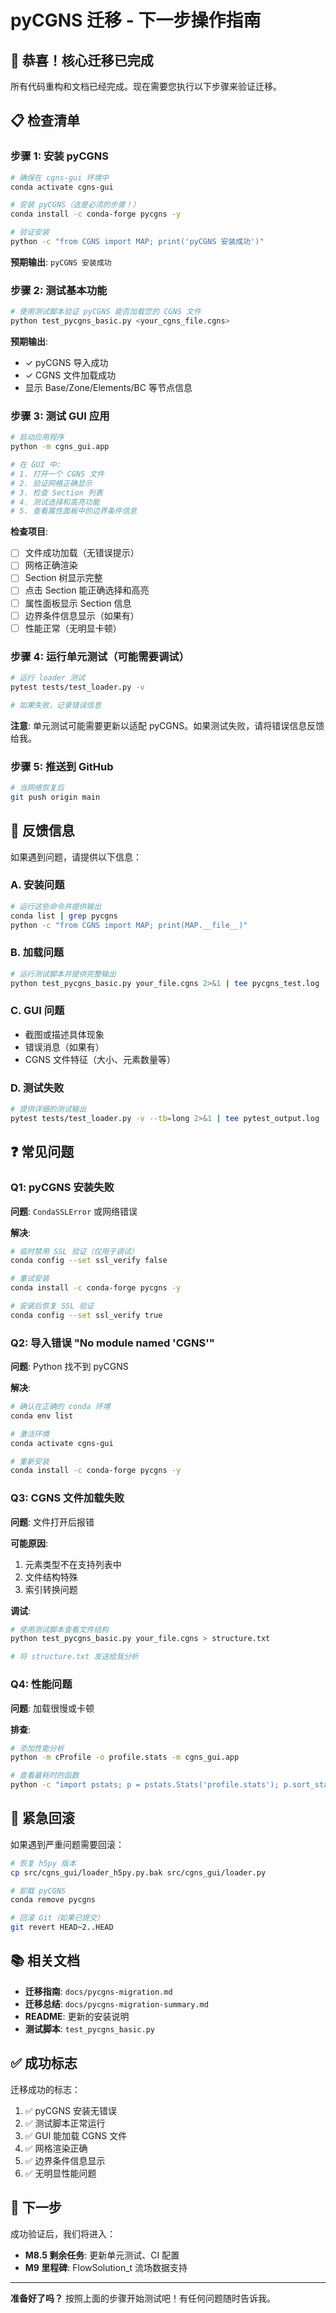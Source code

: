 # pyCGNS 迁移 - 下一步操作指南

## 🎉 恭喜！核心迁移已完成

所有代码重构和文档已经完成。现在需要您执行以下步骤来验证迁移。

## 📋 检查清单

### 步骤 1: 安装 pyCGNS

```bash
# 确保在 cgns-gui 环境中
conda activate cgns-gui

# 安装 pyCGNS（这是必须的步骤！）
conda install -c conda-forge pycgns -y

# 验证安装
python -c "from CGNS import MAP; print('pyCGNS 安装成功')"
```

**预期输出**: `pyCGNS 安装成功`

### 步骤 2: 测试基本功能

```bash
# 使用测试脚本验证 pyCGNS 能否加载您的 CGNS 文件
python test_pycgns_basic.py <your_cgns_file.cgns>
```

**预期输出**:
- ✓ pyCGNS 导入成功
- ✓ CGNS 文件加载成功
- 显示 Base/Zone/Elements/BC 等节点信息

### 步骤 3: 测试 GUI 应用

```bash
# 启动应用程序
python -m cgns_gui.app

# 在 GUI 中:
# 1. 打开一个 CGNS 文件
# 2. 验证网格正确显示
# 3. 检查 Section 列表
# 4. 测试选择和高亮功能
# 5. 查看属性面板中的边界条件信息
```

**检查项目**:
- [ ] 文件成功加载（无错误提示）
- [ ] 网格正确渲染
- [ ] Section 树显示完整
- [ ] 点击 Section 能正确选择和高亮
- [ ] 属性面板显示 Section 信息
- [ ] 边界条件信息显示（如果有）
- [ ] 性能正常（无明显卡顿）

### 步骤 4: 运行单元测试（可能需要调试）

```bash
# 运行 loader 测试
pytest tests/test_loader.py -v

# 如果失败，记录错误信息
```

**注意**: 单元测试可能需要更新以适配 pyCGNS。如果测试失败，请将错误信息反馈给我。

### 步骤 5: 推送到 GitHub

```bash
# 当网络恢复后
git push origin main
```

## 📝 反馈信息

如果遇到问题，请提供以下信息：

### A. 安装问题
```bash
# 运行这些命令并提供输出
conda list | grep pycgns
python -c "from CGNS import MAP; print(MAP.__file__)"
```

### B. 加载问题
```bash
# 运行测试脚本并提供完整输出
python test_pycgns_basic.py your_file.cgns 2>&1 | tee pycgns_test.log
```

### C. GUI 问题
- 截图或描述具体现象
- 错误消息（如果有）
- CGNS 文件特征（大小、元素数量等）

### D. 测试失败
```bash
# 提供详细的测试输出
pytest tests/test_loader.py -v --tb=long 2>&1 | tee pytest_output.log
```

## ❓ 常见问题

### Q1: pyCGNS 安装失败

**问题**: `CondaSSLError` 或网络错误

**解决**:
```bash
# 临时禁用 SSL 验证（仅用于调试）
conda config --set ssl_verify false

# 重试安装
conda install -c conda-forge pycgns -y

# 安装后恢复 SSL 验证
conda config --set ssl_verify true
```

### Q2: 导入错误 "No module named 'CGNS'"

**问题**: Python 找不到 pyCGNS

**解决**:
```bash
# 确认在正确的 conda 环境
conda env list

# 激活环境
conda activate cgns-gui

# 重新安装
conda install -c conda-forge pycgns -y
```

### Q3: CGNS 文件加载失败

**问题**: 文件打开后报错

**可能原因**:
1. 元素类型不在支持列表中
2. 文件结构特殊
3. 索引转换问题

**调试**:
```bash
# 使用测试脚本查看文件结构
python test_pycgns_basic.py your_file.cgns > structure.txt

# 将 structure.txt 发送给我分析
```

### Q4: 性能问题

**问题**: 加载很慢或卡顿

**排查**:
```bash
# 添加性能分析
python -m cProfile -o profile.stats -m cgns_gui.app

# 查看最耗时的函数
python -c "import pstats; p = pstats.Stats('profile.stats'); p.sort_stats('cumulative'); p.print_stats(20)"
```

## 🔧 紧急回滚

如果遇到严重问题需要回滚：

```bash
# 恢复 h5py 版本
cp src/cgns_gui/loader_h5py.py.bak src/cgns_gui/loader.py

# 卸载 pyCGNS
conda remove pycgns

# 回滚 Git（如果已提交）
git revert HEAD~2..HEAD
```

## 📚 相关文档

- **迁移指南**: `docs/pycgns-migration.md`
- **迁移总结**: `docs/pycgns-migration-summary.md`
- **README**: 更新的安装说明
- **测试脚本**: `test_pycgns_basic.py`

## ✅ 成功标志

迁移成功的标志：
1. ✅ pyCGNS 安装无错误
2. ✅ 测试脚本正常运行
3. ✅ GUI 能加载 CGNS 文件
4. ✅ 网格渲染正确
5. ✅ 边界条件信息显示
6. ✅ 无明显性能问题

## 🚀 下一步

成功验证后，我们将进入：
- **M8.5 剩余任务**: 更新单元测试、CI 配置
- **M9 里程碑**: FlowSolution_t 流场数据支持

---

**准备好了吗？** 按照上面的步骤开始测试吧！有任何问题随时告诉我。
